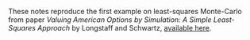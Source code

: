 These notes reproduce the first example on least-squares Monte-Carlo from paper _Valuing American Options by Simulation: A Simple Least-Squares Approach_ by Longstaff and Schwartz, [available here](https://people.math.ethz.ch/~hjfurrer/teaching/LongstaffSchwartzAmericanOptionsLeastSquareMonteCarlo.pdf).
